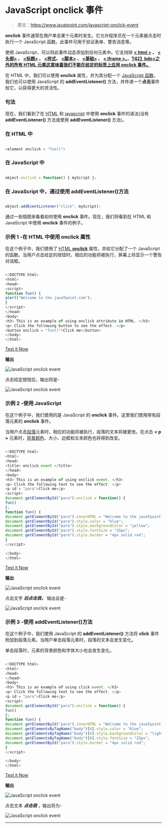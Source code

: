 # JavaScript onclick 事件

> 原文：<https://www.javatpoint.com/javascript-onclick-event>

**onclick** 事件通常在用户单击某个元素时发生。它允许程序员在一个元素被点击时执行一个 JavaScript 函数。此事件可用于验证表单、警告消息等。

使用 JavaScript，可以将此事件动态添加到任何元素中。它支持除 **[< html >](https://www.javatpoint.com/html-html-tag) 、 [<头部>](https://www.javatpoint.com/html-head) 、 [<标题>](https://www.javatpoint.com/html-title) 、 [<样式](https://www.javatpoint.com/html-style)、 [<脚本>](https://www.javatpoint.com/html-script-tag) 、 [<基础>](https://www.javatpoint.com/html-base-tag) 、 [< iframe >、](https://www.javatpoint.com/html-iframes)、[T42】bdo<之外的所有 HTML 元素这意味着我们不能在给定的标签上应用 **onclick** 事件。](https://www.javatpoint.com/html-bdo-tag)**

在 HTML 中，我们可以使用 **onclick** 属性，并为其分配一个 [JavaScript 函数](https://www.javatpoint.com/javascript-function)。我们也可以使用 JavaScript 的 **addEventListener()** 方法，并传递一个**点击**事件给它，以获得更大的灵活性。

### 句法

现在，我们看到了在 [HTML](https://www.javatpoint.com/html-tutorial) 和 [javascript](https://www.javatpoint.com/javascript-tutorial) 中使用 **onclick** 事件的语法(没有 **addEventListener()** 方法或使用 **addEventListener()** 方法)。

### 在 HTML 中

```js

<element onclick = "fun()">

```

### 在 JavaScript 中

```js

object.onclick = function() { myScript };

```

### 在 JavaScript 中，通过使用 addEventListener()方法

```js

object.addEventListener("click", myScript);

```

通过一些插图来看看如何使用 **onclick** 事件。现在，我们将看到在 HTML 和 JavaScript 中使用 **onclick** 事件的例子。

### 示例 1 -在 HTML 中使用 onclick 属性

在这个例子中，我们使用了 [HTML **onclick**](https://www.javatpoint.com/html-button-onclick) 属性，并给它分配了一个 JavaScript 的函数。当用户点击给定的按钮时，相应的功能将被执行，屏幕上将显示一个警告对话框。

```js

<!DOCTYPE html>
<html>
<head>
<script>
function fun() {
alert("Welcome to the javaTpoint.com");
}
</script>
</head>
<body>
<h3> This is an example of using onclick attribute in HTML. </h3>
<p> Click the following button to see the effect. </p>
<button onclick = "fun()">Click me</button>
</body>
</html>

```

[Test it Now](https://www.javatpoint.com/oprweb/test.jsp?filename=javascript-onclick-event1)

**输出**

![JavaScript onclick event](img/713a6fb8003259f448ba713883288439.png)

点击给定按钮后，输出将是-

![JavaScript onclick event](img/168b0b44e98eca51d6e13b1e53f97ef7.png)

### 示例 2 -使用 JavaScript

在这个例子中，我们使用的是 JavaScript 的 **onclick** 事件。这里我们使用带有段落元素的 **onclick** 事件。

当用户点击[段落](https://www.javatpoint.com/html-paragraph)元素时，相应的功能将被执行，段落的文本将被更改。在点击 **< p >** 元素时，[背景颜色](https://www.javatpoint.com/html-background-color)、大小、边框和文本颜色也将得到改变。

```js

<!DOCTYPE html>
<html>
<head>
<title> onclick event </title>
</head>
<body>
<h3> This is an example of using onclick event. </h3>
<p> Click the following text to see the effect. </p>
<p id = "para">Click me</p>
<script>
document.getElementById("para").onclick = function() {
fun()
};
function fun() {
document.getElementById("para").innerHTML = "Welcome to the javaTpoint.com";
document.getElementById("para").style.color = "blue";
document.getElementById("para").style.backgroundColor = "yellow";
document.getElementById("para").style.fontSize = "25px";
document.getElementById("para").style.border = "4px solid red"; 
}
</script>

</body>
</html>

```

[Test it Now](https://www.javatpoint.com/oprweb/test.jsp?filename=javascript-onclick-event2)

**输出**

![JavaScript onclick event](img/b053951580d8054fc5ea71732f86d2f8.png)

点击文字 ***后点击我，*** 输出会是-

![JavaScript onclick event](img/ea2624ad8045a69b7b9788b2e194e435.png)

### 示例 3 -使用 addEventListener()方法

在这个例子中，我们使用 JavaScript 的 **addEventListener()** 方法将 **click** 事件附加到段落元素。当用户单击段落元素时，段落的文本会发生变化。

单击段落时，元素的背景颜色和字体大小也会发生变化。

```js

<!DOCTYPE html>
<html>
<head>
</head>
<body>
<h3> This is an example of using click event. </h3>
<p> Click the following text to see the effect. </p>
<p id = "para">Click me</p>
<script>
document.getElementById("para").onclick = function() {
fun()
};
function fun() {
document.getElementById("para").innerHTML = "Welcome to the javaTpoint.com";
document.getElementsByTagName("body")[0].style.color = "blue";
document.getElementsByTagName("body")[0].style.backgroundColor = "lightgreen";
document.getElementsByTagName("body")[0].style.fontSize = "25px";
document.getElementById("para").style.border = "4px solid red"; 
}
</script>

</body>
</html>

```

[Test it Now](https://www.javatpoint.com/oprweb/test.jsp?filename=javascript-onclick-event3)

**输出**

![JavaScript onclick event](img/70d2dc7c3cfe2f6fc23a67be5036c3a2.png)

点击文本 ***点击我*** ，输出将为-

![JavaScript onclick event](img/46218c5ce07889077b8e08d6db86cf47.png)

* * *